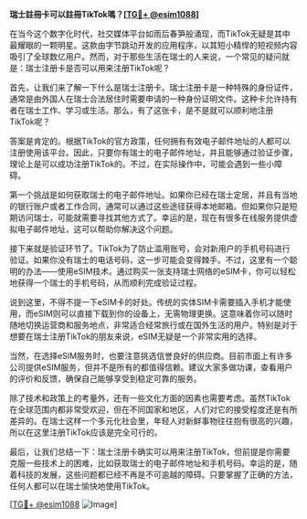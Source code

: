 **瑞士註冊卡可以註冊TikTok嗎？[[TG💪+ @esim1088](https://t.me/s/esim1088)]**

在当今这个数字化时代，社交媒体平台如雨后春笋般涌现，而TikTok无疑是其中最耀眼的一颗明星。这款由字节跳动开发的应用程序，以其短小精悍的短视频内容吸引了全球数亿用户。然而，对于那些生活在瑞士的人来说，一个常见的疑问就是：瑞士注册卡是否可以用来注册TikTok呢？

首先，让我们来了解一下什么是瑞士注册卡。瑞士注册卡是一种特殊的身份证件，通常是由外国人在瑞士合法居住时需要申请的一种身份证明文件。这种卡允许持有者在瑞士工作、学习或生活。那么，有了这张卡，是不是就可以顺利地注册TikTok呢？

答案是肯定的。根据TikTok的官方政策，任何拥有有效电子邮件地址的人都可以注册使用该平台。因此，只要你有瑞士的电子邮件地址，并且能够通过验证步骤，理论上是可以成功注册TikTok的。不过，在实际操作中，可能会遇到一些小障碍。

第一个挑战是如何获取瑞士的电子邮件地址。如果你已经在瑞士定居，并且有当地的银行账户或者工作合同，通常可以通过这些途径获得本地邮箱。但如果你只是短期访问瑞士，可能就需要寻找其他方式了。幸运的是，现在有很多在线服务提供虚拟电子邮件地址，这可以帮助你解决这个问题。

接下来就是验证环节了。TikTok为了防止滥用账号，会对新用户的手机号码进行验证。如果你没有瑞士的电话号码，这一步可能会变得棘手。不过，这里有一个聪明的办法——使用eSIM技术。通过购买一张支持瑞士网络的eSIM卡，你可以轻松地获得一个瑞士的手机号码，从而顺利完成验证过程。

说到这里，不得不提一下eSIM卡的好处。传统的实体SIM卡需要插入手机才能使用，而eSIM则可以直接下载到你的设备上，无需物理更换。这意味着你可以随时随地切换运营商和服务地点，非常适合经常旅行或在国外生活的用户。特别是对于想要在瑞士注册TikTok的朋友来说，eSIM无疑是一个非常实用的选择。

当然，在选择eSIM服务时，也要注意挑选信誉良好的供应商。目前市面上有许多公司提供eSIM服务，但并不是所有的都值得信赖。建议大家多做功课，查看用户的评价和反馈，确保自己能够享受到稳定可靠的服务。

除了技术和政策上的考量外，还有一些文化方面的因素也需要考虑。虽然TikTok在全球范围内都非常受欢迎，但在不同国家和地区，人们对它的接受程度还是有所差异的。在瑞士这样一个多元化社会里，年轻人对新鲜事物往往抱有很高的兴趣，所以在这里注册TikTok应该是完全可行的。

最后，让我们总结一下：瑞士注册卡确实可以用来注册TikTok，但前提是你需要克服一些技术上的困难，比如获取瑞士的电子邮件地址和手机号码。幸运的是，随着科技的发展，这些问题都已经不再是不可逾越的障碍。只要掌握了正确的方法，任何人都可以在瑞士愉快地使用TikTok。

[[TG💪+ @esim1088](https://t.me/s/esim1088) ![Image](https://i.postimg.cc/4NQfJmqS/Snipaste-2025-05-13-00-14-12.png)]